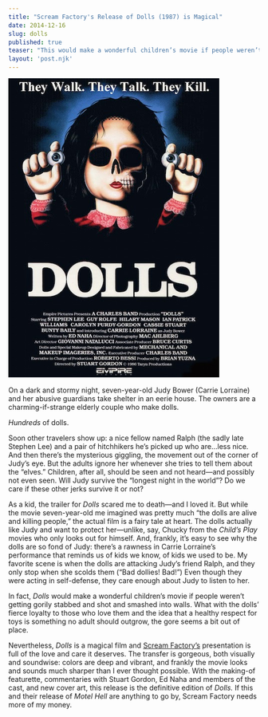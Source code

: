 ```yaml
---
title: "Scream Factory's Release of Dolls (1987) is Magical"
date: 2014-12-16
slug: dolls
published: true
teaser: "This would make a wonderful children’s movie if people weren’t getting gorily stabbed and shot and smashed into walls."
layout: 'post.njk'
---
```

![''](dolls.jpg)

On a dark and stormy night, seven-year-old Judy Bower (Carrie Lorraine) and her abusive guardians take shelter in an eerie house. The owners are a charming-if-strange elderly couple who make dolls.

*Hundreds* of dolls.

Soon other travelers show up: a nice fellow named Ralph (the sadly late Stephen Lee) and a pair of hitchhikers he’s picked up who are…less nice. And then there’s the mysterious giggling, the movement out of the corner of Judy’s eye. But the adults ignore her whenever she tries to tell them about the “elves.” Children, after all, should be seen and not heard—and possibly not even seen. Will Judy survive the “longest night in the world”? Do we care if these other jerks survive it or not?

As a kid, the trailer for *Dolls* scared me to death—and I loved it. But while the movie seven-year-old me imagined was pretty much “the dolls are alive and killing people,” the actual film is a fairy tale at heart. The dolls actually like Judy and want to protect her—unlike, say, Chucky from the *Child’s Play* movies who only looks out for himself. And, frankly, it’s easy to see why the dolls are so fond of Judy: there’s a rawness in Carrie Lorraine’s performance that reminds us of kids we know, of kids we used to be. My favorite scene is when the dolls are attacking Judy’s friend Ralph, and they only stop when she scolds them (“Bad dollies! Bad!”) Even though they were acting in self-defense, they care enough about Judy to listen to her.

In fact, *Dolls* would make a wonderful children’s movie if people weren’t getting gorily stabbed and shot and smashed into walls. What with the dolls’ fierce loyalty to those who love them and the idea that a healthy respect for toys is something no adult should outgrow, the gore seems a bit out of place.

Nevertheless, *Dolls* is a magical film and [Scream Factory’s](https://shoutfactory.com/collections/scream-factory) presentation is full of the love and care it deserves. The transfer is gorgeous, both visually and soundwise: colors are deep and vibrant, and frankly the movie looks and sounds much sharper than I ever thought possible. With the making-of featurette, commentaries with Stuart Gordon, Ed Naha and members of the cast, and new cover art, this release is the definitive edition of *Dolls.* If this and their release of *Motel Hell* are anything to go by, Scream Factory needs more of my money.
